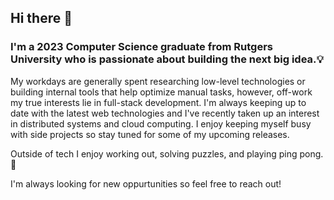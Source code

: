 ## Hi there 👋

### I'm a 2023 Computer Science graduate from Rutgers University who is passionate about building the next **big idea**.💡

My workdays are generally spent researching low-level technologies or building internal tools that help optimize manual tasks, however, off-work my true interests lie in full-stack development. I'm always keeping up to date with the latest web technologies and I've recently taken up an interest in distributed systems and cloud computing. I enjoy keeping myself busy with side projects so stay tuned for some of my upcoming releases.

Outside of tech I enjoy working out, solving puzzles, and playing ping pong. 🏓

I'm always looking for new oppurtunities so feel free to reach out!

<!--
**MugPand/MugPand** is a ✨ _special_ ✨ repository because its `README.md` (this file) appears on your GitHub profile.

Here are some ideas to get you started:

- 🔭 I’m currently working on ...
- 🌱 I’m currently learning ...
- 👯 I’m looking to collaborate on ...
- 🤔 I’m looking for help with ...
- 💬 Ask me about ...
- 📫 How to reach me: ...
- 😄 Pronouns: ...
- ⚡ Fun fact: ...
-->

